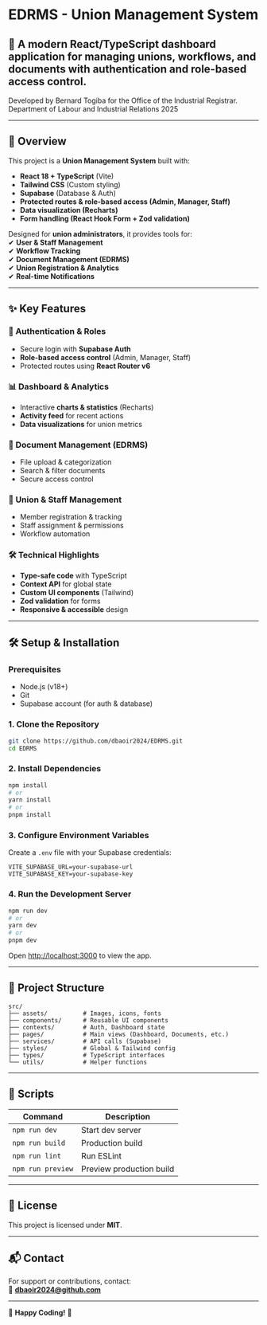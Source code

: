 # **EDRMS - Union Management System**  

🚀 **A modern React/TypeScript dashboard application for managing unions, workflows, and documents with authentication and role-based access control.** 
---
Developed by Bernard Togiba for the Office of the Industrial Registrar. Department of Labour and Industrial Relations 2025

---

## **📌 Overview**  
This project is a **Union Management System** built with:  
- **React 18 + TypeScript** (Vite)  
- **Tailwind CSS** (Custom styling)  
- **Supabase** (Database & Auth)  
- **Protected routes & role-based access (Admin, Manager, Staff)**  
- **Data visualization (Recharts)**  
- **Form handling (React Hook Form + Zod validation)**  

Designed for **union administrators**, it provides tools for:  
✔ **User & Staff Management**  
✔ **Workflow Tracking**  
✔ **Document Management (EDRMS)**  
✔ **Union Registration & Analytics**  
✔ **Real-time Notifications**  

---

## **✨ Key Features**  

### **🔐 Authentication & Roles**  
- Secure login with **Supabase Auth**  
- **Role-based access control** (Admin, Manager, Staff)  
- Protected routes using **React Router v6**  

### **📊 Dashboard & Analytics**  
- Interactive **charts & statistics** (Recharts)  
- **Activity feed** for recent actions  
- **Data visualizations** for union metrics  

### **📂 Document Management (EDRMS)**  
- File upload & categorization  
- Search & filter documents  
- Secure access control  

### **👥 Union & Staff Management**  
- Member registration & tracking  
- Staff assignment & permissions  
- Workflow automation  

### **🛠 Technical Highlights**  
- **Type-safe code** with TypeScript  
- **Context API** for global state  
- **Custom UI components** (Tailwind)  
- **Zod validation** for forms  
- **Responsive & accessible** design  

---

## **🛠 Setup & Installation**  

### **Prerequisites**  
- Node.js (v18+)  
- Git  
- Supabase account (for auth & database)  

### **1. Clone the Repository**  
```bash
git clone https://github.com/dbaoir2024/EDRMS.git
cd EDRMS
```

### **2. Install Dependencies**  
```bash
npm install
# or
yarn install
# or
pnpm install
```

### **3. Configure Environment Variables**  
Create a `.env` file with your Supabase credentials:  
```env
VITE_SUPABASE_URL=your-supabase-url
VITE_SUPABASE_KEY=your-supabase-key
```

### **4. Run the Development Server**  
```bash
npm run dev
# or
yarn dev
# or
pnpm dev
```
Open [http://localhost:3000](http://localhost:3000) to view the app.  

---

## **📂 Project Structure**  
```
src/
├── assets/          # Images, icons, fonts
├── components/      # Reusable UI components
├── contexts/        # Auth, Dashboard state
├── pages/           # Main views (Dashboard, Documents, etc.)
├── services/        # API calls (Supabase)
├── styles/          # Global & Tailwind config
├── types/           # TypeScript interfaces
└── utils/           # Helper functions
```

---

## **🔧 Scripts**  
| Command | Description |
|---------|-------------|
| `npm run dev` | Start dev server |
| `npm run build` | Production build |
| `npm run lint` | Run ESLint |
| `npm run preview` | Preview production build |

---

## **📜 License**  
This project is licensed under **MIT**.  

---

## **📬 Contact**  
For support or contributions, contact:  
📧 **dbaoir2024@github.com**  

---

🚀 **Happy Coding!** 🚀
